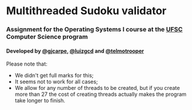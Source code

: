 # Multithreaded Sudoku validator
### Assignment for the Operating Systems I course at the [UFSC](http://ufsc.br/) Computer Science program
#### Developed by [@gjcarpe](https://github.com/gjcarpe), [@luizgcd](https://github.com/luizgcd) and [@telmotrooper](https://github.com/telmotrooper)

Please note that:
* We didn't get full marks for this;
* It seems not to work for all cases;
* We allow for any number of threads to be created, but if you create more than 27 the cost of creating threads actually makes the program take longer to finish.
